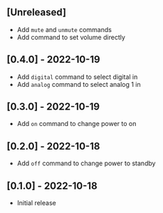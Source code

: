 ## [Unreleased]

- Add `mute` and `unmute` commands
- Add command to set volume directly

## [0.4.0] - 2022-10-19

- Add `digital` command to select digital in
- Add `analog` command to select analog 1 in

## [0.3.0] - 2022-10-19

- Add `on` command to change power to on

## [0.2.0] - 2022-10-18

- Add `off` command to change power to standby

## [0.1.0] - 2022-10-18

- Initial release
